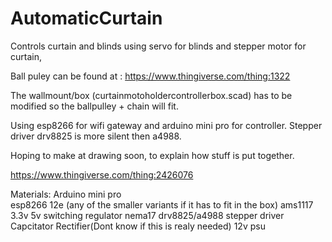 # AutomaticCurtain

Controls curtain and blinds using servo for blinds and stepper motor for curtain,

Ball puley can be found at : https://www.thingiverse.com/thing:1322

The wallmount/box (curtainmotoholdercontrollerbox.scad) has to be modified so the ballpulley + chain will fit.

Using esp8266 for wifi gateway and arduino mini pro for controller. Stepper driver drv8825 is more silent then a4988.

Hoping to make at drawing soon, to explain how stuff is put together.

https://www.thingiverse.com/thing:2426076

Materials:
Arduino mini pro  
esp8266 12e (any of the smaller variants if it has to fit in the box)
ams1117 3.3v
5v switching regulator
nema17
drv8825/a4988 stepper driver
Capcitator
Rectifier(Dont know if this is realy needed)
12v psu
